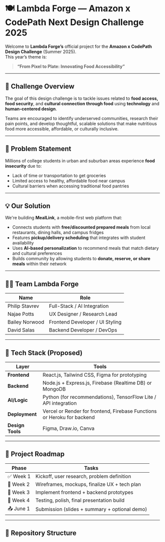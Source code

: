 # 🍽️ Lambda Forge — Amazon x CodePath Next Design Challenge 2025

Welcome to **Lambda Forge’s** official project for the **Amazon x CodePath Design Challenge** (Summer 2025).  
This year’s theme is:

> **“From Pixel to Plate: Innovating Food Accessibility”**

---

## 🧠 Challenge Overview
The goal of this design challenge is to tackle issues related to **food access, food security**, and **cultural connection through food** using **technology** and **human-centered design**.

Teams are encouraged to identify underserved communities, research their pain points, and develop thoughtful, scalable solutions that make nutritious food more accessible, affordable, or culturally inclusive.

---

## 🎯 Problem Statement

Millions of college students in urban and suburban areas experience **food insecurity** due to:
- Lack of time or transportation to get groceries
- Limited access to healthy, affordable food near campus
- Cultural barriers when accessing traditional food pantries

---

## 💡 Our Solution

We're building **MealLink**, a mobile-first web platform that:
- Connects students with **free/discounted prepared meals** from local restaurants, dining halls, and campus fridges  
- Features **pickup/delivery scheduling** that integrates with student availability  
- Uses **AI-based personalization** to recommend meals that match dietary and cultural preferences  
- Builds community by allowing students to **donate, reserve, or share meals** within their network

---

## 🧑‍💻 Team Lambda Forge

| Name | Role |
|------|------|
| Philip Stavrev | Full-Stack / AI Integration |
| Najae Potts | UX Designer / Research Lead |
| Bailey Norwood | Frontend Developer / UI Styling |
| David Salas | Backend Developer / DevOps |

---

## 🔨 Tech Stack (Proposed)

| Layer | Tools |
|-------|-------|
| **Frontend** | React.js, Tailwind CSS, Figma for prototyping |
| **Backend** | Node.js + Express.js, Firebase (Realtime DB) or MongoDB |
| **AI/Logic** | Python (for recommendations), TensorFlow Lite / API integration |
| **Deployment** | Vercel or Render for frontend, Firebase Functions or Heroku for backend |
| **Design Tools** | Figma, Draw.io, Canva |

---

## 🧭 Project Roadmap

| Phase | Tasks |
|-------|-------|
| ✅ Week 1 | Kickoff, user research, problem definition |
| 🔄 Week 2 | Wireframes, mockups, finalize UX + tech plan |
| 🔄 Week 3 | Implement frontend + backend prototypes |
| 🔄 Week 4 | Testing, polish, final presentation build |
| 📤 June 1 | Submission (slides + summary + optional demo) |

---

## 📂 Repository Structure

